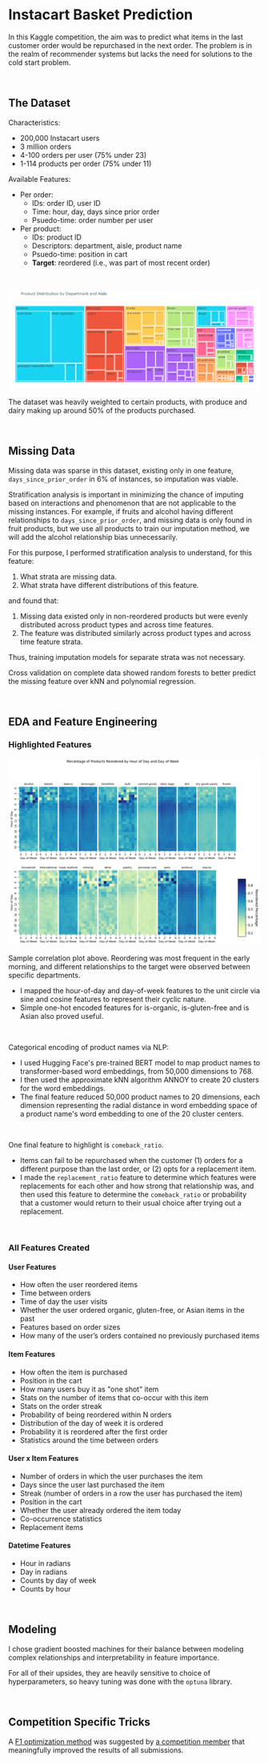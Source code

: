 # Instacart Basket Prediction

In this Kaggle competition, the aim was to predict what items in the last customer order would be repurchased in the next order. The problem is in the realm of recommender systems but lacks the need for solutions to the cold start problem.


<br>

## The Dataset
Characteristics:
- 200,000 Instacart users
- 3 million orders
- 4-100 orders per user (75% under 23)
- 1-114 products per order (75% under 11)

Available Features:
- Per order:
    - IDs: order ID, user ID
    - Time: hour, day, days since prior order
    - Psuedo-time: order number per user
- Per product:
    - IDs: product ID
    - Descriptors: department, aisle, product name
    - Psuedo-time: position in cart
    - **Target**: reordered (i.e., was part of most recent order)

<br>

![Treemap of Product Count per Department and Aisle](plots/treemap_departments_and_aisles.png)

The dataset was heavily weighted to certain products, with produce and dairy making up around 50% of the products purchased.

<br>


## Missing Data

Missing data was sparse in this dataset, existing only in one feature, `days_since_prior_order` in 6% of instances, so imputation was viable.

Stratification analysis is important in minimizing the chance of imputing based on interactions and phenomenon that are not applicable to the missing instances. For example, if fruits and alcohol having different relationships to `days_since_prior_order`, and missing data is only found in fruit products, but we use all products to train our imputation method, we will add the alcohol relationship bias unnecessarily.

For this purpose, I performed stratification analysis to understand, for this feature:
1. What strata are missing data.
2. What strata have different distributions of this feature.

and found that:
1. Missing data existed only in non-reordered products but were evenly distributed across product types and across time features.
2. The feature was distributed similarly across product types and across time feature strata.

Thus, training imputation models for separate strata was not necessary.

Cross validation on complete data showed random forests to better predict the missing feature over kNN and polynomial regression.

<br>


## EDA and Feature Engineering

### Highlighted Features

![Reorder Frequency per Aisle over Time](plots/reorder_freq_all_aisles_over_time.png)

Sample correlation plot above. Reordering was most frequent in the early morning, and different relationships to the target were observed between specific departments.
- I mapped the hour-of-day and day-of-week features to the unit circle via sine and cosine features to represent their cyclic nature.
- Simple one-hot encoded features for is-organic, is-gluten-free and is Asian also proved useful.

<br>

Categorical encoding of product names via NLP:
- I used Hugging Face's pre-trained BERT model to map product names to transformer-based word embeddings, from 50,000 dimensions to 768.
- I then used the approximate kNN algorithm ANNOY to create 20 clusters for the word embeddings.
- The final feature reduced 50,000 product names to 20 dimensions, each dimension representing the radial distance in word embedding space of a product name's word embedding to one of the 20 cluster centers.

<br>

One final feature to highlight is `comeback_ratio`.
- Items can fail to be repurchased when the customer (1) orders for a different purpose than the last order, or (2) opts for a replacement item.
- I made the `replacement_ratio` feature to determine which features were replacements for each other and how strong that relationship was, and then used this feature to determine the `comeback_ratio` or probability that a customer would return to their usual choice after trying out a replacement.

<br>

### All Features Created

#### User Features
* How often the user reordered items
* Time between orders
* Time of day the user visits
* Whether the user ordered organic, gluten-free, or Asian items in the past
* Features based on order sizes
* How many of the user’s orders contained no previously purchased items

#### Item Features
* How often the item is purchased
* Position in the cart
* How many users buy it as "one shot" item
* Stats on the number of items that co-occur with this item
* Stats on the order streak
* Probability of being reordered within N orders
* Distribution of the day of week it is ordered
* Probability it is reordered after the first order
* Statistics around the time between orders

#### User x Item Features
* Number of orders in which the user purchases the item
* Days since the user last purchased the item
* Streak (number of orders in a row the user has purchased the item)
* Position in the cart
* Whether the user already ordered the item today
* Co-occurrence statistics
* Replacement items

#### Datetime Features
* Hour in radians
* Day in radians
* Counts by day of week
* Counts by hour

<br>


## Modeling

I chose gradient boosted machines for their balance between modeling complex relationships and interpretability in feature importance.

For all of their upsides, they are heavily sensitive to choice of hyperparameters, so heavy tuning was done with the `optuna` library.

<br>


## Competition Specific Tricks

A [F1 optimization method](https://arxiv.org/abs/1206.4625) was suggested by [a competition member](https://www.kaggle.com/competitions/instacart-market-basket-analysis/discussion/37221) that meaningfully improved the results of all submissions.
